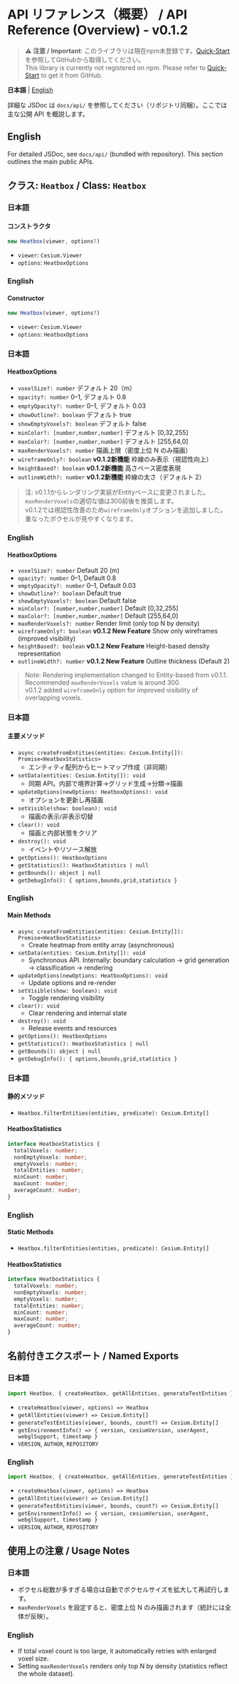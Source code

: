 # API リファレンス（概要） / API Reference (Overview) - v0.1.2

> **⚠️ 注意 / Important**: このライブラリは現在npm未登録です。[Quick-Start](Quick-Start.md)を参照してGitHubから取得してください。  
> This library is currently not registered on npm. Please refer to [Quick-Start](Quick-Start.md) to get it from GitHub.

**日本語** | [English](#english)

詳細な JSDoc は `docs/api/` を参照してください（リポジトリ同梱）。ここでは主な公開 API を概説します。

## English

For detailed JSDoc, see `docs/api/` (bundled with repository). This section outlines the main public APIs.

## クラス: `Heatbox` / Class: `Heatbox`

### 日本語

#### コンストラクタ
```js
new Heatbox(viewer, options?)
```
- `viewer`: `Cesium.Viewer`
- `options`: `HeatboxOptions`

### English

#### Constructor
```js
new Heatbox(viewer, options?)
```
- `viewer`: `Cesium.Viewer`
- `options`: `HeatboxOptions`

### 日本語

#### HeatboxOptions
- `voxelSize?: number` デフォルト 20（m）
- `opacity?: number` 0–1, デフォルト 0.8
- `emptyOpacity?: number` 0–1, デフォルト 0.03
- `showOutline?: boolean` デフォルト true
- `showEmptyVoxels?: boolean` デフォルト false
- `minColor?: [number,number,number]` デフォルト [0,32,255]
- `maxColor?: [number,number,number]` デフォルト [255,64,0]
- `maxRenderVoxels?: number` 描画上限（密度上位 N のみ描画）
- `wireframeOnly?: boolean` **v0.1.2新機能** 枠線のみ表示（視認性向上）
- `heightBased?: boolean` **v0.1.2新機能** 高さベース密度表現
- `outlineWidth?: number` **v0.1.2新機能** 枠線の太さ（デフォルト 2）

> 注: v0.1.1からレンダリング実装がEntityベースに変更されました。`maxRenderVoxels`の適切な値は300前後を推奨します。  
> v0.1.2では視認性改善のため`wireframeOnly`オプションを追加しました。重なったボクセルが見やすくなります。

### English

#### HeatboxOptions
- `voxelSize?: number` Default 20 (m)
- `opacity?: number` 0–1, Default 0.8
- `emptyOpacity?: number` 0–1, Default 0.03
- `showOutline?: boolean` Default true
- `showEmptyVoxels?: boolean` Default false
- `minColor?: [number,number,number]` Default [0,32,255]
- `maxColor?: [number,number,number]` Default [255,64,0]
- `maxRenderVoxels?: number` Render limit (only top N by density)
- `wireframeOnly?: boolean` **v0.1.2 New Feature** Show only wireframes (improved visibility)
- `heightBased?: boolean` **v0.1.2 New Feature** Height-based density representation
- `outlineWidth?: number` **v0.1.2 New Feature** Outline thickness (Default 2)

> Note: Rendering implementation changed to Entity-based from v0.1.1. Recommended `maxRenderVoxels` value is around 300.  
> v0.1.2 added `wireframeOnly` option for improved visibility of overlapping voxels.

### 日本語

#### 主要メソッド
- `async createFromEntities(entities: Cesium.Entity[]): Promise<HeatboxStatistics>`
  - エンティティ配列からヒートマップ作成（非同期）
- `setData(entities: Cesium.Entity[]): void`
  - 同期 API。内部で境界計算→グリッド生成→分類→描画
- `updateOptions(newOptions: HeatboxOptions): void`
  - オプションを更新し再描画
- `setVisible(show: boolean): void`
  - 描画の表示/非表示切替
- `clear(): void`
  - 描画と内部状態をクリア
- `destroy(): void`
  - イベントやリソース解放
- `getOptions(): HeatboxOptions`
- `getStatistics(): HeatboxStatistics | null`
- `getBounds(): object | null`
- `getDebugInfo(): { options,bounds,grid,statistics }`

### English

#### Main Methods
- `async createFromEntities(entities: Cesium.Entity[]): Promise<HeatboxStatistics>`
  - Create heatmap from entity array (asynchronous)
- `setData(entities: Cesium.Entity[]): void`
  - Synchronous API. Internally: boundary calculation → grid generation → classification → rendering
- `updateOptions(newOptions: HeatboxOptions): void`
  - Update options and re-render
- `setVisible(show: boolean): void`
  - Toggle rendering visibility
- `clear(): void`
  - Clear rendering and internal state
- `destroy(): void`
  - Release events and resources
- `getOptions(): HeatboxOptions`
- `getStatistics(): HeatboxStatistics | null`
- `getBounds(): object | null`
- `getDebugInfo(): { options,bounds,grid,statistics }`

### 日本語

#### 静的メソッド
- `Heatbox.filterEntities(entities, predicate): Cesium.Entity[]`

#### HeatboxStatistics
```ts
interface HeatboxStatistics {
  totalVoxels: number;
  nonEmptyVoxels: number;
  emptyVoxels: number;
  totalEntities: number;
  minCount: number;
  maxCount: number;
  averageCount: number;
}
```

### English

#### Static Methods
- `Heatbox.filterEntities(entities, predicate): Cesium.Entity[]`

#### HeatboxStatistics
```ts
interface HeatboxStatistics {
  totalVoxels: number;
  nonEmptyVoxels: number;
  emptyVoxels: number;
  totalEntities: number;
  minCount: number;
  maxCount: number;
  averageCount: number;
}
```

## 名前付きエクスポート / Named Exports

### 日本語
```js
import Heatbox, { createHeatbox, getAllEntities, generateTestEntities } from 'cesium-heatbox';
```
- `createHeatbox(viewer, options) => Heatbox`
- `getAllEntities(viewer) => Cesium.Entity[]`
- `generateTestEntities(viewer, bounds, count?) => Cesium.Entity[]`
- `getEnvironmentInfo() => { version, cesiumVersion, userAgent, webglSupport, timestamp }`
- `VERSION`, `AUTHOR`, `REPOSITORY`

### English
```js
import Heatbox, { createHeatbox, getAllEntities, generateTestEntities } from 'cesium-heatbox';
```
- `createHeatbox(viewer, options) => Heatbox`
- `getAllEntities(viewer) => Cesium.Entity[]`
- `generateTestEntities(viewer, bounds, count?) => Cesium.Entity[]`
- `getEnvironmentInfo() => { version, cesiumVersion, userAgent, webglSupport, timestamp }`
- `VERSION`, `AUTHOR`, `REPOSITORY`

## 使用上の注意 / Usage Notes

### 日本語
- ボクセル総数が多すぎる場合は自動でボクセルサイズを拡大して再試行します。
- `maxRenderVoxels` を設定すると、密度上位 N のみ描画されます（統計には全体が反映）。

### English
- If total voxel count is too large, it automatically retries with enlarged voxel size.
- Setting `maxRenderVoxels` renders only top N by density (statistics reflect the whole dataset).
